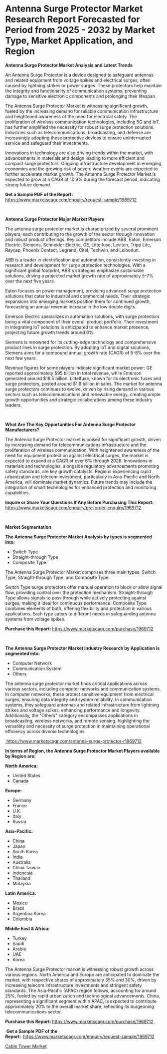 <p><h1>Antenna Surge Protector Market Research Report Forecasted for Period from 2025 -  2032 by Market Type, Market Application, and Region</h1></p><p><strong>Antenna Surge Protector Market Analysis and Latest Trends</strong></p>
<p><p>An Antenna Surge Protector is a device designed to safeguard antennas and related equipment from voltage spikes and electrical surges, often caused by lightning strikes or power surges. These protectors help maintain the integrity and functionality of communication systems, preventing damage to sensitive electronic components and prolonging their lifespan.</p><p>The Antenna Surge Protector Market is witnessing significant growth, fueled by the increasing demand for reliable communication infrastructure and heightened awareness of the need for electrical safety. The proliferation of wireless communication technologies, including 5G and IoT, has further amplified the necessity for robust surge protection solutions. Industries such as telecommunications, broadcasting, and defense are increasingly adopting these protective devices to ensure uninterrupted service and safeguard their investments.</p><p>Innovations in technology are also driving trends within the market, with advancements in materials and design leading to more efficient and compact surge protectors. Ongoing infrastructure development in emerging economies and the growing risk of severe weather events are expected to further accelerate market growth. The Antenna Surge Protector Market is expected to grow at a CAGR of 10.9% during the forecast period, indicating strong future demand.</p></p>
<p><strong>Get a Sample PDF of the Report:&nbsp;</strong> <a href="https://www.marketscagr.com/enquiry/request-sample/1969712?utm_campaign=2319&utm_medium=2&utm_source=Github&utm_content=ia&utm_term=13022025&utm_id=antenna-surge-protector">https://www.marketscagr.com/enquiry/request-sample/1969712</a></p>
<p>&nbsp;</p>
<p><strong>Antenna Surge Protector Major Market Players</strong></p>
<p><p>The antenna surge protector market is characterized by several prominent players, each contributing to the growth of the sector through innovation and robust product offerings. Key competitors include ABB, Eaton, Emerson Electric, Siemens, Schneider Electric, GE, Littelfuse, Leviton, Tripp Lite, Raycap, Phoenix Contact, Legrand, Citel, Techwin, and Leibodun.</p><p>ABB is a leader in electrification and automation, consistently investing in research and development for surge protection technologies. With a significant global footprint, ABB's strategies emphasize sustainable solutions, driving a projected market growth rate of approximately 5-7% over the next five years.</p><p>Eaton focuses on power management, providing advanced surge protection solutions that cater to industrial and commercial needs. Their strategic expansions into emerging markets position them for continued growth, forecasting an annual revenue increase in the low double digits.</p><p>Emerson Electric specializes in automation solutions, with surge protectors being a vital component of their overall product portfolio. Their investment in integrating IoT solutions is anticipated to enhance market presence, projecting future growth trends around 6%.</p><p>Siemens is renowned for its cutting-edge technology and comprehensive product lines in surge protection. By adopting IoT and digital solutions, Siemens aims for a compound annual growth rate (CAGR) of 5-8% over the next few years.</p><p>Revenue figures for some players indicate significant market power: GE reported approximately $95 billion in total revenue, while Emerson generated around $18.5 billion. Littelfuse, known for its electronic fuses and surge protectors, posted around $1.8 billion in sales. The market for antenna surge protectors continues to evolve, driven by rising demand in various sectors such as telecommunications and renewable energy, creating ample growth opportunities and strategic collaborations among these industry leaders.</p></p>
<p>&nbsp;</p>
<p><strong>What Are The Key Opportunities For Antenna Surge Protector Manufacturers?</strong></p>
<p><p>The Antenna Surge Protector market is poised for significant growth, driven by increasing demand for telecommunications infrastructure and the proliferation of wireless communication. With heightened awareness of the need for equipment protection against electrical surges, the market is expected to expand at a CAGR of over 6% through 2028. Innovations in materials and technologies, alongside regulatory advancements promoting safety standards, are key growth catalysts. Regions experiencing rapid urbanization and telecom investment, particularly in Asia-Pacific and North America, will dominate market dynamics. Future trends may include the integration of smart technologies for enhanced protection and monitoring capabilities.</p></p>
<p><strong>Inquire or Share Your Questions If Any Before Purchasing This Report:</strong> <a href="https://www.marketscagr.com/enquiry/pre-order-enquiry/1969712?utm_campaign=2319&utm_medium=2&utm_source=Github&utm_content=ia&utm_term=13022025&utm_id=antenna-surge-protector">https://www.marketscagr.com/enquiry/pre-order-enquiry/1969712</a></p>
<p>&nbsp;</p>
<p><strong>Market Segmentation</strong></p>
<p><strong>The Antenna Surge Protector Market Analysis by types is segmented into:</strong></p>
<p><ul><li>Switch Type</li><li>Straight-through Type</li><li>Composite Type</li></ul></p>
<p><p>The Antenna Surge Protector Market comprises three main types: Switch Type, Straight-through Type, and Composite Type. </p><p>Switch Type surge protectors offer manual operation to block or allow signal flow, providing control over the protection mechanism. Straight-through Type allows signals to pass through while actively protecting against surges, making it ideal for continuous performance. Composite Type combines elements of both, offering flexibility and protection in various applications. Each type caters to different needs in safeguarding antenna systems from voltage spikes.</p></p>
<p><strong>Purchase this Report:&nbsp;</strong><a href="https://www.marketscagr.com/purchase/1969712?utm_campaign=2319&utm_medium=2&utm_source=Github&utm_content=ia&utm_term=13022025&utm_id=antenna-surge-protector">https://www.marketscagr.com/purchase/1969712</a></p>
<p>&nbsp;</p>
<p><strong>The Antenna Surge Protector Market Industry Research by Application is segmented into:</strong></p>
<p><ul><li>Computer Network</li><li>Communication System</li><li>Others</li></ul></p>
<p><p>The antenna surge protector market finds critical applications across various sectors, including computer networks and communication systems. In computer networks, these protect sensitive equipment from electrical surges, ensuring data integrity and system reliability. In communication systems, they safeguard antennas and related infrastructure from lightning strikes and voltage spikes, enhancing performance and longevity. Additionally, the "Others" category encompasses applications in broadcasting, wireless networks, and remote sensing, highlighting the versatility and necessity of surge protection in maintaining operational efficiency across diverse technologies.</p></p>
<p><a href="https://www.marketscagr.com/antenna-surge-protector-r1969712?utm_campaign=2319&utm_medium=2&utm_source=Github&utm_content=ia&utm_term=13022025&utm_id=antenna-surge-protector">&nbsp;https://www.marketscagr.com/antenna-surge-protector-r1969712</a></p>
<p><strong>In terms of Region, the Antenna Surge Protector Market Players available by Region are:</strong></p>
<p>
    <p> <strong> North America: </strong>
        <ul>
            <li>United States</li>
            <li>Canada</li>
        </ul>
        </p> 
    <p> <strong> Europe: </strong>
        <ul>
            <li>Germany</li>
            <li>France</li>
            <li>U.K.</li>
            <li>Italy</li>
            <li>Russia</li>
        </ul>
        </p> 
    <p> <strong> Asia-Pacific: </strong>
        <ul>
            <li>China</li>
            <li>Japan</li>
            <li>South Korea</li>
            <li>India</li>
            <li>Australia</li>
            <li>China Taiwan</li>
            <li>Indonesia</li>
            <li>Thailand</li>
            <li>Malaysia</li>
        </ul>
        </p> 
    <p> <strong> Latin America: </strong>
        <ul>
            <li>Mexico</li>
            <li>Brazil</li>
            <li>Argentina Korea</li>
            <li>Colombia</li>
        </ul>
        </p> 
    <p> <strong> Middle East & Africa: </strong>
        <ul>
            <li>Turkey</li>
            <li>Saudi</li>
            <li>Arabia</li>
            <li>UAE</li>
            <li>Korea</li>
        </ul>
    </p>
    </p>
<p><p>The Antenna Surge Protector market is witnessing robust growth across various regions. North America and Europe are anticipated to dominate the market, with respective shares of approximately 35% and 30%, driven by increasing telecom infrastructure investments and stringent safety standards. The Asia-Pacific (APAC) region follows, accounting for around 25%, fueled by rapid urbanization and technological advancements. China, representing a significant segment within APAC, is expected to contribute approximately 20% to the overall market share, reflecting its burgeoning telecommunications sector.</p></p>
<p><strong>Purchase this Report: </strong><a href="https://www.marketscagr.com/purchase/1969712?utm_campaign=2319&utm_medium=2&utm_source=Github&utm_content=ia&utm_term=13022025&utm_id=antenna-surge-protector">https://www.marketscagr.com/purchase/1969712</a></p>
<p>&nbsp;<strong>Get a Sample PDF of the Report:&nbsp;&nbsp;</strong><a href="https://www.marketscagr.com/enquiry/request-sample/1969712?utm_campaign=2319&utm_medium=2&utm_source=Github&utm_content=ia&utm_term=13022025&utm_id=antenna-surge-protector">https://www.marketscagr.com/enquiry/request-sample/1969712</a></p>
<p><strong></strong></p>
<p><p><a href="https://github.com/jeastefanowicz7816/Market-Research-Report-List-1/blob/main/cable-tower-market.md?utm_campaign=2319&utm_medium=2&utm_source=Github&utm_content=ia&utm_term=13022025&utm_id=antenna-surge-protector">Cable Tower Market</a></p></p>